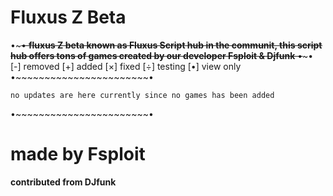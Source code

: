 # Fluxus Z Beta
•~~~~~~~~~~~~~~~~~~~~~~~•
**fluxus Z beta known as Fluxus Script hub in the communit, this script hub offers tons of games created by our developer Fsploit & Djfunk**
•~~~~~~~~~~~~~~~~~~~~~~~•
[-] removed [+] added [×] fixed [÷] testing [•] view only
•~~~~~~~~~~~~~~~~~~~~~~~•
```
no updates are here currently since no games has been added
```
•~~~~~~~~~~~~~~~~~~~~~~~•
# made by Fsploit 
**contributed from DJfunk**
